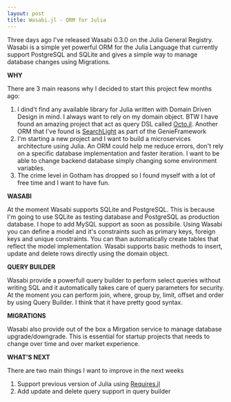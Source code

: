 ```yaml
---
layout: post
title: Wasabi.jl - ORM for Julia
---
```


Three days ago I've released Wasabi 0.3.0 on the Julia General Registry. 
Wasabi is a simple yet powerful ORM for the Julia Language that currently support PostgreSQL and SQLite and gives a simple way to manage database changes using Migrations.

**WHY**

There are 3 main reasons why I decided to start this project few months ago:
1. I dind't find any available library for Julia written with Domain Driven Design in mind. I always want to rely on my domain object. BTW I have found an amazing project that act as query DSL called [Octo.jl](https://github.com/wookay/Octo.jl). Another ORM that I've found is [SearchLight](https://github.com/GenieFramework/SearchLight.jl) as part of the GenieFramework
2. I'm starting a new project and I want to build a microservices architecture using Julia. An ORM could help me reduce errors, don't rely on a specific database implementation and faster iteration. I want to be able to change backend database simply changing some environment variables.
3. The crime level in Gotham has dropped so I found myself with a lot of free time and I want to have fun.

**WASABI**

At the moment Wasabi supports SQLite and PostgreSQL. This is because I'm going to use SQLite as testing database and PostgreSQL as production database. I hope to add MySQL support as soon as possibile.
Using Wasabi you can define a model and it's constraints such as primary keys, foreign keys and unique constraints. You can than automatically create tables that reflect the model implementation.
Wasabi supports basic methods to insert, update and delete rows directly using the domain object.

**QUERY BUILDER**

Wasabi provide a powerfull query builder to perform select queries without writing SQL and it automatically takes care of query parameters for security. At the moment you can perform join, where, group by, limit, offset and order by using Query Builder. I think that it have pretty good syntax.

**MIGRATIONS**

Wasabi also provide out of the box a Mirgation service to manage database upgrade/downgrade. This is essential for startup projects that needs to change over time and over market experience.

**WHAT'S NEXT**

There are two main things I want to improve in the next weeks
1. Support previous version of Julia using [Requires.jl](https://github.com/JuliaPackaging/Requires.jl)
2. Add update and delete query support in query builder
